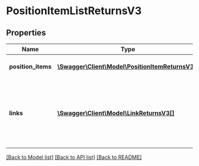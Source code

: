 # PositionItemListReturnsV3

## Properties
Name | Type | Description | Notes
------------ | ------------- | ------------- | -------------
**position_items** | [**\Swagger\Client\Model\PositionItemReturnsV3[]**](PositionItemReturnsV3.md) | The list of queried items. | [optional] 
**links** | [**\Swagger\Client\Model\LinkReturnsV3[]**](LinkReturnsV3.md) | Links related to the list. E.g. the link to the successive list used during paging. | [optional] 

[[Back to Model list]](../../README.md#documentation-for-models) [[Back to API list]](../../README.md#documentation-for-api-endpoints) [[Back to README]](../../README.md)

